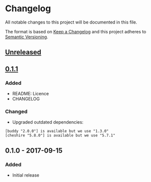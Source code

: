 # Changelog
All notable changes to this project will be documented in this file.

The format is based on [Keep a Changelog](http://keepachangelog.com/en/1.0.0/)
and this project adheres to [Semantic Versioning](http://semver.org/spec/v2.0.0.html).

## [Unreleased]

## [0.1.1]
### Added
- README: Licence
- CHANGELOG

### Changed
- Upgraded outdated dependencies:
```
[buddy "2.0.0"] is available but we use "1.3.0"
[cheshire "5.8.0"] is available but we use "5.7.1"
```

## 0.1.0 - 2017-09-15 
### Added
- Initial release

[Unreleased]: https://github.com/Yleisradio/http-kit-aws4/compare/v0.1.0...HEAD
[0.1.1]: https://github.com/Yleisradio/http-kit-aws4/compare/v0.1.0...v0.1.1
